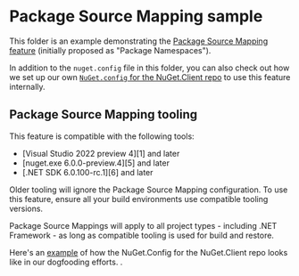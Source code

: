 # Package Source Mapping sample

This folder is an example demonstrating the [Package Source Mapping feature](https://devblogs.microsoft.com/nuget/introducing-package-source-mapping/) (initially proposed as "Package Namespaces").

In addition to the `nuget.config` file in this folder, you can also check out how we set up our own [`NuGet.config` for the NuGet.Client repo](https://github.com/NuGet/NuGet.Client/blob/dev-kartheekp-ms-dogfood-namespaces/NuGet.Config) to use this feature internally.

## Package Source Mapping tooling

This feature is compatible with the following tools:

*   [Visual Studio 2022 preview 4][1] and later
*   [nuget.exe 6.0.0-preview.4][5] and later
*   [.NET SDK 6.0.100-rc.1][6] and later

Older tooling will ignore the Package Source Mapping configuration. To use this feature, ensure all your build environments use compatible tooling versions.

Package Source Mappings will apply to all project types - including .NET Framework - as long as compatible tooling is used for build and restore.

Here's an [example](https://github.com/NuGet/NuGet.Client/blob/dev-kartheekp-ms-dogfood-namespaces/NuGet.Config) of how the NuGet.Config for the NuGet.Client repo looks like in our dogfooding efforts.
.